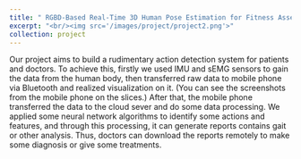 ```yaml
---
title: " RGBD-Based Real-Time 3D Human Pose Estimation for Fitness Assessment"
excerpt: "<br/><img src='/images/project/project2.png'>"
collection: project
---
```


Our project aims to build a rudimentary action detection system for patients and doctors. To achieve this, firstly we used IMU and sEMG sensors to gain the data from the human body, then transferred raw data to mobile phone via Bluetooth and realized visualization on it. (You can see the screenshots from the mobile phone on the slices.) After that, the mobile phone transferred the data to the cloud sever and do some data processing. We applied some neural network algorithms to identify some actions and features, and through this processing, it can generate reports contains gait or other analysis. Thus, doctors can download the reports remotely to make some diagnosis or give some treatments. 
